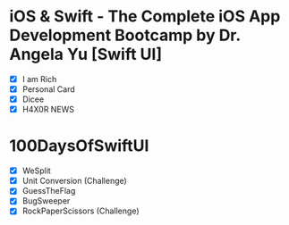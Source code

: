 # iOS & Swift - The Complete iOS App Development Bootcamp by Dr. Angela Yu [Swift UI]

- [x] I am Rich
- [x] Personal Card
- [x] Dicee
- [x] H4X0R NEWS

# 100DaysOfSwiftUI
- [x] WeSplit
- [x] Unit Conversion (Challenge)
- [x] GuessTheFlag
- [x] BugSweeper
- [x] RockPaperScissors (Challenge)
